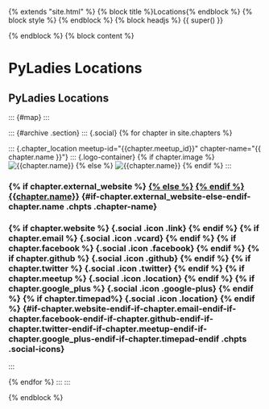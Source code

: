 {% extends \"site.html\" %} {% block title %}Locations{% endblock %} {%
block style %} {% endblock %} {% block headjs %} {{ super() }}

{% endblock %} {% block content %}

PyLadies Locations
==================

PyLadies Locations
------------------

::: {#map}
:::

::: {#archive .section}
::: {.social}
{% for chapter in site.chapters %}

::: {.chapter_location meetup-id="{{chapter.meetup_id}}" chapter-name="{{ chapter.name }}"}
::: {.logo-container}
{% if chapter.image %}
![{{chapter.name}}](../assets/images/%7B%7Bchapter.image%7D%7D) {% else
%} ![{{chapter.name}}](../assets/images/pyladies-sq-logo.png) {% endif
%}
:::

### {% if chapter.external\_website %} [{% else %}](%7B%7Bchapter.website%7D%7D) [{% endif %} {{chapter.name}}](/locations/%7B%7Bchapter.website%7D%7D) {#if-chapter.external_website-else-endif-chapter.name .chpts .chapter-name}

### {% if chapter.website %} [](%7B%7Bchapter.website%7D%7D "Website"){.social .icon .link} {% endif %} {% if chapter.email %} [](mailto:%7B%7Bchapter.email%7D%7D "Contact"){.social .icon .vcard} {% endif %} {% if chapter.facebook %} [](https://www.facebook.com/%7B%7Bchapter.facebook%7D%7D "Facebook"){.social .icon .facebook} {% endif %} {% if chapter.github %} [](https://github.com/%7B%7Bchapter.github%7D%7D "GitHub"){.social .icon .github} {% endif %} {% if chapter.twitter %} [](https://twitter.com/%7B%7Bchapter.twitter%7D%7D "Twitter"){.social .icon .twitter} {% endif %} {% if chapter.meetup %} [](http://www.meetup.com/%7B%7Bchapter.meetup%7D%7D/ "Meetup Link"){.social .icon .location} {% endif %} {% if chapter.google\_plus %} [](%7B%7Bchapter.google_plus%7D%7D "Google+"){.social .icon .google-plus} {% endif %} {% if chapter.timepad%} [](https://%7B%7Bchapter.timepad%7D%7D.timepad.ru "Timepad Link"){.social .icon .location} {% endif %} {#if-chapter.website-endif-if-chapter.email-endif-if-chapter.facebook-endif-if-chapter.github-endif-if-chapter.twitter-endif-if-chapter.meetup-endif-if-chapter.google_plus-endif-if-chapter.timepad-endif .chpts .social-icons}
:::

{% endfor %}
:::
:::

{% endblock %}
